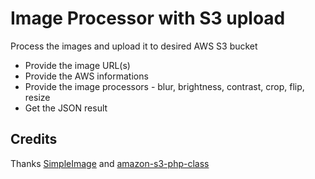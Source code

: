 # Image Processor with S3 upload
Process the images and upload it to desired AWS S3 bucket

- Provide the image URL(s)
- Provide the AWS informations
- Provide the image processors - blur, brightness, contrast, crop, flip, resize
- Get the JSON result
 
## Credits
Thanks [SimpleImage](https://github.com/claviska/SimpleImage) and [amazon-s3-php-class](https://github.com/tpyo/amazon-s3-php-class/)
